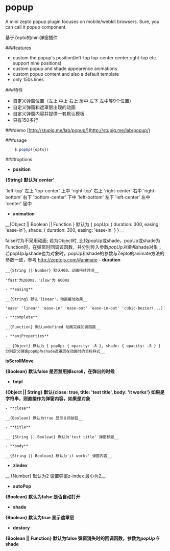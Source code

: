 popup
=====

A mini zepto popup plugin focuses on mobile/webkit browsers. Sure, you can call it popup component.

基于Zepto的mini弹窗插件

###features
 * custom the popup's position(left-top top-center center right-top etc. support nine positions)
 * custom popup and shade appearence animations
 * custom popup content and also a default template
 * only 150s lines

###特性
 * 自定义弹窗位置（左上 中上 右上 居中 左下 左中等9个位置）
 * 自定义弹窗和遮罩层出现的动画
 * 自定义弹窗内容并提供一套默认模板
 * 只有150多行

###demo
[http://stupig.me/lab/popup/](http://stupig.me/lab/popup/)

###usage
```javascript
    $.popUp({opts})
```

####options
- **position**

__{String} 默认为'center'__

'left-top' 左上 'top-center' 上中 'right-top' 右上 'right-center' 右中 'right-bottom' 右下 'bottom-center' 下中 'left-bottom' 左下 'left-center' 左中 'center' 居中

- **animation**

 __{Object || Boolean || Function } 默认为 { popUp: { duration: 300, easing: 'ease-in'}, shade: { duration: 300, easing: 'ease-in' } } __

false时为不采用动画; 若为Object时, 比较popUp或shade，popUp或shade为Function时，在弹窗时回调该函数，并分别传入参数$popUp对象和$shade对象；若popUp与shade也为对象时，popUp和shade的参数与Zepto的animate方法的参数一致，参考 http://zeptojs.com/#animate
    - **duration**

    __{String || Number} 默认400，动画持续时间__

    'fast'为200ms，'slow'为 600ms

    - **easing**

    __{String} 默认'linear'，动画缓动效果__

    'ease' 'linear' 'ease-in' 'ease-out' 'ease-in-out' 'cubic-bezier(...)'

    - **complete**

    __{Function} 默认undefined 动画完成回调函数__ 

    - **aniProperties**

    __ {Object} 默认为 { popUp: { opacity: .8 }, shade: { opacity: .8 } } 分别定义弹窗popUp与shade遮罩层在动画时的目标样式__

**isScrollMove**

__{Boolean} 默认false 是否禁用掉scroll，在弹出的时候__

- **tmpl**

 __{Object || String} 默认{close: true, title: 'test title', body: 'it works'} 如果是字符串，则直接作为弹窗内容，如果是对象__

    - **close**

    __{Boolean} 默认为true 显示关闭按钮__

    - **title**

    __ {String || Boolean} 默认为'test title' 弹窗标题__

    - **body**

    __{String || Boolean} 默认为'it works' 弹窗内容__

- **zIndex**

__ {Number} 默认为2 设置弹窗z-index 最小为2__

- **autoPop**

__{Boolean} 默认为false 是否自动打开__

- **shade**

__{Boolean} 默认为true 显示遮罩层__

- **destory**

__{Boolean || Function} 默认为false 弹窗消失时的回调函数，参数为$popUp与$shade__
